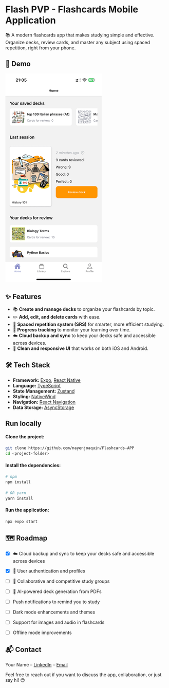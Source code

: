 # Flash PVP - Flashcards Mobile Application
📚 A modern flashcards app that makes studying simple and effective. Organize decks, review cards, and master any subject using spaced repetition, right from your phone.

## 📱 Demo
<img src="assets/screenshots/demo.gif" alt="App Demo" width="300" />


## ✨ Features

- 📚 **Create and manage decks** to organize your flashcards by topic.  
- ✏️ **Add, edit, and delete cards** with ease.  
- 🔄 **Spaced repetition system (SRS)** for smarter, more efficient studying.  
- 🎯 **Progress tracking** to monitor your learning over time.
- ☁️ **Cloud backup and sync** to keep your decks safe and accessible across devices.
- 🎨 **Clean and responsive UI** that works on both iOS and Android.  
<!-- - 🌓 **Dark mode support** for comfortable studying at night.   -->

## 🛠 Tech Stack

- **Framework:** [Expo](https://expo.dev/), [React Native](https://reactnative.dev/)
- **Language:** [TypeScript](https://www.typescriptlang.org/)
- **State Management:** [Zustand](https://zustand-demo.pmnd.rs/)
- **Styling:** [NativeWind](https://www.nativewind.dev/)
- **Navigation:** [React Navigation](https://reactnavigation.org/)
- **Data Storage:** [AsyncStorage](https://reactnative.dev/docs/asyncstorage)



## Run locally

#### Clone the project:
```bash
git clone https://github.com/nayenjoaquin/Flashcards-APP
cd <project-folder>
```

#### Install the dependencies:
```bash
# npm
npm install

# OR yarn
yarn install
```


#### Run the application:
```bash
npx expo start
```

## 🗺 Roadmap

- [x] ☁️ Cloud backup and sync to keep your decks safe and accessible across devices  
- [x] 🔐 User authentication and profiles  
- [ ] 👥 Collaborative and competitive study groups  
- [ ] 🤖 AI-powered deck generation from PDFs  
- [ ] Push notifications to remind you to study  
- [ ] Dark mode enhancements and themes  
- [ ] Support for images and audio in flashcards  
- [ ] Offline mode improvements  


## 📬 Contact

Your Name – [LinkedIn](https://www.linkedin.com/in/joaqu%C3%ADn-nayen-136266186/) – [Email](mailto:jotanayen@gmail.com)

Feel free to reach out if you want to discuss the app, collaboration, or just say hi! 😊
